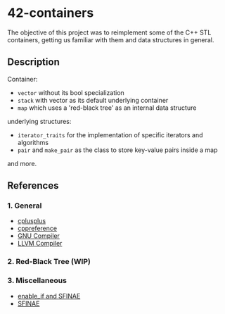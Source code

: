 # 42-containers

The objective of this project was to reimplement some of the C++ STL containers, getting us
familiar with them and data structures in general.

## Description
Container:<br>
- `vector` without its bool specialization
- `stack` with vector as its default underlying container
- `map` which uses a 'red-black tree' as an internal data structure

underlying structures:<br>
- `iterator_traits` for the implementation of specific iterators and algorithms
- `pair` and `make_pair` as the class to store key-value pairs inside a map

and more.

## References
### 1. General
- [cplusplus](https://cplusplus.com/reference/stl/)
- [cppreference](https://en.cppreference.com/w/cpp/container)
- [GNU Compiler](https://github.com/gcc-mirror/gcc/tree/master/libstdc++-v3/include/bits)
- [LLVM Compiler](https://github.com/llvm-mirror/libcxx/tree/master/include)

### 2. Red-Black Tree (WIP)

### 3. Miscellaneous
- [enable_if and SFINAE](https://eli.thegreenplace.net/2014/sfinae-and-enable_if)
- [SFINAE](https://www.fluentcpp.com/2019/08/23/how-to-make-sfinae-pretty-and-robust)

